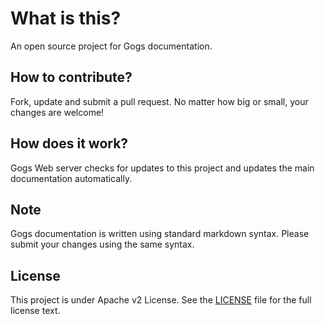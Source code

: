 # What is this?

An open source project for Gogs documentation.

## How to contribute?

Fork, update and submit a pull request. No matter how big or small, your changes are welcome!

## How does it work?

Gogs Web server checks for updates to this project and updates the main documentation automatically.

## Note

Gogs documentation is written using standard markdown syntax. Please submit your changes using the same syntax.

## License

This project is under Apache v2 License. See the [LICENSE](LICENSE) file for the full license text.
